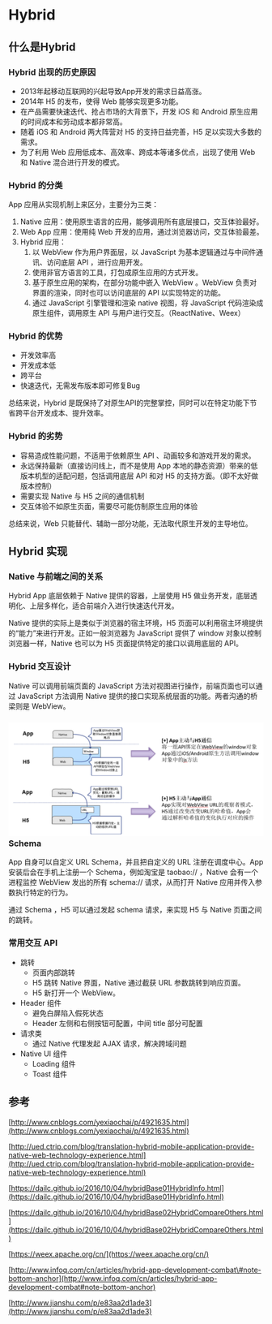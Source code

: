 # Hybrid

## 什么是Hybrid

### Hybrid 出现的历史原因

* 2013年起移动互联网的兴起导致App开发的需求日益高涨。
* 2014年 H5 的发布，使得 Web 能够实现更多功能。
* 在产品需要快速迭代、抢占市场的大背景下，开发 iOS 和 Android 原生应用的时间成本和劳动成本都非常高。
* 随着 iOS 和 Android 两大阵营对 H5 的支持日益完善，H5 足以实现大多数的需求。
* 为了利用 Web 应用低成本、高效率、跨成本等诸多优点，出现了使用 Web 和 Native 混合进行开发的模式。

### Hybrid 的分类

App 应用从实现机制上来区分，主要分为三类：

1. Native 应用：使用原生语言的应用，能够调用所有底层接口，交互体验最好。
2. Web App 应用：使用纯 Web 开发的应用，通过浏览器访问，交互体验最差。
3. Hybrid 应用：
   1. 以 WebView 作为用户界面层，以 JavaScript 为基本逻辑通过与中间件通讯、访问底层 API ，进行应用开发。
   2. 使用非官方语言的工具，打包成原生应用的方式开发。
   3. 基于原生应用的架构，在部分功能中嵌入 WebView 。WebView 负责对界面的渲染，同时也可以访问底层的 API 以实现特定的功能。
   4. 通过 JavaScript 引擎管理和渲染 native 视图，将 JavaScript 代码渲染成原生组件，调用原生 API 与用户进行交互。（ReactNative、Weex）

### Hybrid 的优势

* 开发效率高
* 开发成本低
* 跨平台
* 快速迭代，无需发布版本即可修复Bug

总结来说，Hybrid 是既保持了对原生API的完整掌控，同时可以在特定功能下节省跨平台开发成本、提升效率。

### Hybrid 的劣势

* 容易造成性能问题，不适用于依赖原生 API 、动画较多和游戏开发的需求。
* 永远保持最新（直接访问线上，而不是使用 App 本地的静态资源）带来的低版本机型的适配问题，包括调用底层 API 和对 H5 的支持方面。（即不太好做版本控制）
* 需要实现 Native 与 H5 之间的通信机制
* 交互体验不如原生页面，需要尽可能仿制原生应用的体验

总结来说，Web 只能替代、辅助一部分功能，无法取代原生开发的主导地位。

## Hybrid 实现

### Native 与前端之间的关系

Hybrid App 底层依赖于 Native 提供的容器，上层使用 H5 做业务开发，底层透明化、上层多样化，适合前端介入进行快速迭代开发。

Native 提供的实际上是类似于浏览器的宿主环境，H5 页面可以利用宿主环境提供的“能力”来进行开发。正如一般浏览器为 JavaScript 提供了 window 对象以控制浏览器一样，Native 也可以为 H5 页面提供特定的接口以调用底层的 API。

### Hybrid 交互设计

Native 可以调用前端页面的 JavaScript 方法对视图进行操作，前端页面也可以通过 JavaScript 方法调用 Native 提供的接口实现系统层面的功能。两者沟通的桥梁则是 WebView。

### ![](/assets/FE-Hybrid-interaction.png)Schema

App 自身可以自定义 URL Schema，并且把自定义的 URL 注册在调度中心。App 安装后会在手机上注册一个 Schema，例如淘宝是 taobao:// ，Native 会有一个进程监控 WebView 发出的所有 schema:// 请求，从而打开 Native 应用并传入参数执行特定的行为。

通过 Schema ，H5 可以通过发起 schema 请求，来实现 H5 与 Native 页面之间的跳转。

### 常用交互 API

* 跳转
  * 页面内部跳转
  * H5 跳转 Native 界面，Native 通过截获 URL 参数跳转到响应页面。
  * H5 新打开一个 WebView。
* Header 组件
  * 避免白屏陷入假死状态
  * Header 左侧和右侧按钮可配置，中间 title 部分可配置
* 请求类
  * 通过 Native 代理发起 AJAX 请求，解决跨域问题
* Native UI 组件
  * Loading 组件
  * Toast 组件

## 参考

[http://www.cnblogs.com/yexiaochai/p/4921635.html](http://www.cnblogs.com/yexiaochai/p/4921635.html)

[http://ued.ctrip.com/blog/translation-hybrid-mobile-application-provide-native-web-technology-experience.html](http://ued.ctrip.com/blog/translation-hybrid-mobile-application-provide-native-web-technology-experience.html)

[https://dailc.github.io/2016/10/04/hybridBase01HybridInfo.html](https://dailc.github.io/2016/10/04/hybridBase01HybridInfo.html)

[https://dailc.github.io/2016/10/04/hybridBase02HybridCompareOthers.html](https://dailc.github.io/2016/10/04/hybridBase02HybridCompareOthers.html)

[https://weex.apache.org/cn/](https://weex.apache.org/cn/)

[http://www.infoq.com/cn/articles/hybrid-app-development-combat\#note-bottom-anchor](http://www.infoq.com/cn/articles/hybrid-app-development-combat#note-bottom-anchor)

[http://www.jianshu.com/p/e83aa2d1ade3](http://www.jianshu.com/p/e83aa2d1ade3)

